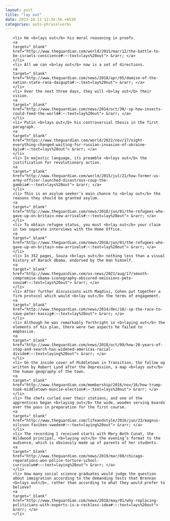 ```yaml
---
layout: post
title: "lay out"
date: 2023-10-11 12:34:56 +0530
categories: auto-phrasalverbs
---
```

<ol>

    <li> He <b>lays out</b> his moral reasoning in proofs.
    <a 
    target="_blank" 
    href="http://www.theguardian.com/world/2015/mar/12/the-battle-to-be-israels-conscience#:~:text=lays%20out"> &rarr; </a>
    </li>
    <li> All we can <b>lay out</b> now is a set of directions.
    <a 
    target="_blank" 
    href="http://www.theguardian.com/news/2018/apr/05/demise-of-the-nation-state-rana-dasgupta#:~:text=lay%20out"> &rarr; </a>
    </li>
    <li> Over the next three days, they will <b>lay out</b> their vision.
    <a 
    target="_blank" 
    href="http://www.theguardian.com/news/2014/oct/30/-sp-how-insects-could-feed-the-world#:~:text=lay%20out"> &rarr; </a>
    </li>
    <li> Putin <b>lays out</b> his controversial thesis in the first paragraph.
    <a 
    target="_blank" 
    href="https://www.theguardian.com/world/2022/nov/17/night-everything-changed-waiting-for-russian-invasion-of-ukraine-kyiv#:~:text=lays%20out"> &rarr; </a>
    </li>
    <li> In majestic language, its preamble <b>lays out</b> the justification for revolutionary action.
    <a 
    target="_blank" 
    href="http://www.theguardian.com/world/2015/jul/21/how-former-us-army-officer-launched-disastrous-coup-the-gambia#:~:text=lays%20out"> &rarr; </a>
    </li>
    <li> This is an asylum seeker’s main chance to <b>lay out</b> the reasons they should be granted asylum.
    <a 
    target="_blank" 
    href="http://www.theguardian.com/news/2018/jun/01/the-refugees-who-gave-up-on-britain-new-arrivals#:~:text=lay%20out"> &rarr; </a>
    </li>
    <li> To obtain refugee status, you must <b>lay out</b> your claim in two separate interviews with the Home Office.
    <a 
    target="_blank" 
    href="http://www.theguardian.com/news/2018/jun/01/the-refugees-who-gave-up-on-britain-new-arrivals#:~:text=lay%20out"> &rarr; </a>
    </li>
    <li> In 352 pages, Souza <b>lays out</b> nothing less than a visual history of Barack Obama, endorsed by the man himself.
    <a 
    target="_blank" 
    href="http://www.theguardian.com/us-news/2021/aug/17/smooth-compromise-obama-iconography-obscured-omissions-pete-souza#:~:text=lays%20out"> &rarr; </a>
    </li>
    <li> After further discussions with Maqdisi, Cohen put together a firm protocol which would <b>lay out</b> the terms of engagement.
    <a 
    target="_blank" 
    href="http://www.theguardian.com/news/2014/dec/18/-sp-the-race-to-save-peter-kassig#:~:text=lay%20out"> &rarr; </a>
    </li>
    <li> Although he was remarkably forthright in <b>laying out</b> the elements of his plan, there were two aspects he failed to emphasise.
    <a 
    target="_blank" 
    href="http://www.theguardian.com/news/2018/oct/09/how-20-years-of-stop-and-search-has-widened-americas-racial-divide#:~:text=laying%20out"> &rarr; </a>
    </li>
    <li> On the inside cover of Middletown in Transition, the follow up written by Robert Lynd after the Depression, a map <b>lays out</b> the human geography of the town.
    <a 
    target="_blank" 
    href="http://www.theguardian.com/membership/2016/nov/16/how-trump-took-middletown-muncie-election#:~:text=lays%20out"> &rarr; </a>
    </li>
    <li> The chefs curled over their stations, and one of the apprentices began <b>laying out</b> the wide, wooden serving boards over the pass in preparation for the first course.
    <a 
    target="_blank" 
    href="http://www.theguardian.com/lifeandstyle/2016/jun/23/magnus-nilsson-faviken-sweden#:~:text=laying%20out"> &rarr; </a>
    </li>
    <li> The recording I received starts with Mary Beth Cunat, the Wildwood principal, <b>laying out</b> the evening’s format to the audience, which is obviously made up of parents of her students.
    <a 
    target="_blank" 
    href="http://www.theguardian.com/news/2019/mar/08/chicago-reparations-won-police-torture-school-curriculum#:~:text=laying%20out"> &rarr; </a>
    </li>
    <li> How many social science graduates would judge the question about immigration according to the demanding tests that Brennan <b>lays out</b>, rather than according to what they would prefer to believe?
    <a 
    target="_blank" 
    href="http://www.theguardian.com/news/2018/may/01/why-replacing-politicians-with-experts-is-a-reckless-idea#:~:text=lays%20out"> &rarr; </a>
    </li>